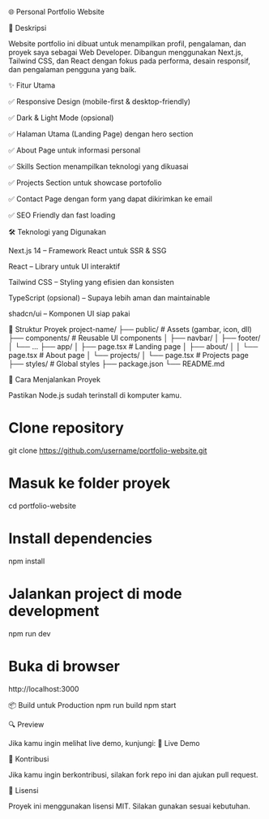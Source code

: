 🌐 Personal Portfolio Website

<!-- Opsional: tambahkan screenshot jika ada -->

📌 Deskripsi

Website portfolio ini dibuat untuk menampilkan profil, pengalaman, dan proyek saya sebagai Web Developer. Dibangun menggunakan Next.js, Tailwind CSS, dan React dengan fokus pada performa, desain responsif, dan pengalaman pengguna yang baik.

✨ Fitur Utama

✅ Responsive Design (mobile-first & desktop-friendly)

✅ Dark & Light Mode (opsional)

✅ Halaman Utama (Landing Page) dengan hero section

✅ About Page untuk informasi personal

✅ Skills Section menampilkan teknologi yang dikuasai

✅ Projects Section untuk showcase portofolio

✅ Contact Page dengan form yang dapat dikirimkan ke email

✅ SEO Friendly dan fast loading

🛠️ Teknologi yang Digunakan

Next.js 14 – Framework React untuk SSR & SSG

React – Library untuk UI interaktif

Tailwind CSS – Styling yang efisien dan konsisten

TypeScript (opsional) – Supaya lebih aman dan maintainable

shadcn/ui – Komponen UI siap pakai

📂 Struktur Proyek
project-name/
├── public/            # Assets (gambar, icon, dll)
├── components/        # Reusable UI components
│   ├── navbar/
│   ├── footer/
│   └── ...
├── app/
│   ├── page.tsx       # Landing page
│   ├── about/
│   │   └── page.tsx   # About page
│   └── projects/
│       └── page.tsx   # Projects page
├── styles/            # Global styles
├── package.json
└── README.md

🚀 Cara Menjalankan Proyek

Pastikan Node.js sudah terinstall di komputer kamu.

# Clone repository
git clone https://github.com/username/portfolio-website.git

# Masuk ke folder proyek
cd portfolio-website

# Install dependencies
npm install

# Jalankan project di mode development
npm run dev

# Buka di browser
http://localhost:3000

📦 Build untuk Production
npm run build
npm start

🔍 Preview

Jika kamu ingin melihat live demo, kunjungi:
🔗 Live Demo

🤝 Kontribusi

Jika kamu ingin berkontribusi, silakan fork repo ini dan ajukan pull request.

📄 Lisensi

Proyek ini menggunakan lisensi MIT. Silakan gunakan sesuai kebutuhan.